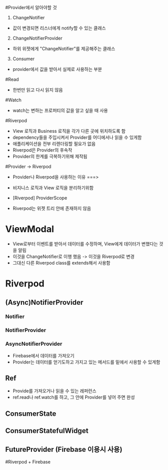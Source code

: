 #Provider에서 알아야할 것
1) ChangeNotifier
- 값이 변경되면 리스너에게 notify할 수 있는 클래스

2) ChangeNotifierProvider
- 하위 위젯에게 "ChangeNotifier"를 제공해주는 클래스

3) Consumer
- provider에서 값을 받아서 실제로 사용하는 부분

#Read
- 한번만 읽고 다시 읽지 않음

#Watch
- watch는 변하는 프로퍼티의 값을 알고 싶을 때 사용

#Riverpod
- View 로직과 Business 로직을 각가 다른 곳에 위치하도록 함
- dependency들을 주입시켜서 Provider를 어디에서나 읽을 수 있게함
- 애플리케이션을 전부 리렌더링할 필요가 없음
- Riverpod은 Provider의 후속작
- Provider의 한계를 극복하기위해 제작됨

#Provider -> Riverpod 
- Provider나 Riverpod을 사용하는 이유 ===>
- 비지니스 로직과 View 로직을 분리하기위함

- [Riverpod] ProviderScope
- Riverpod는 위젯 트리 안에 존재하지 않음

# ViewModal
- View로부터 이벤트를 받아서 데이터를 수정하며, View에게 데이터가 변했다는 것을 알림
- 이것을 ChangeNotifier로 이행 했음 -> 이것을 Riverpod로 변경
- 그대신 다른 Riverpod class를 extends해서 사용함

# Riverpod
## (Async)NotifierProvider

### Notifier
### NotifierProvider
### AsyncNotifierProvider
- Firebase에서 데이터를 가져오기
- Provider는 데이터를 얻기도하고 가지고 있는 메서드를 밑에서 사용할 수 있게함

## Ref
- Provide를 가져오거나 읽을 수 있는 레퍼런스
- ref.read나 ref.watch를 하고, 그 안에 Provider를 넣어 주면 완성

## ConsumerState
## ConsumerStatefulWidget

## FutureProvider (Firebase 이용시 사용)


#Riverpod + Firebase